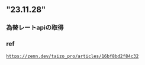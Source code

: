 ## "23.11.28"

### 為替レートapiの取得


### ref
<code>https://zenn.dev/taizo_pro/articles/16bf8bd2f84c32</code>

